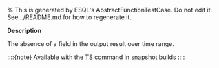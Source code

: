 % This is generated by ESQL's AbstractFunctionTestCase. Do not edit it. See ../README.md for how to regenerate it.

**Description**

The absence of a field in the output result over time range.

::::{note}
Available with the [TS](/reference/query-languages/esql/commands/source-commands.md#esql-ts) command in snapshot builds
::::


